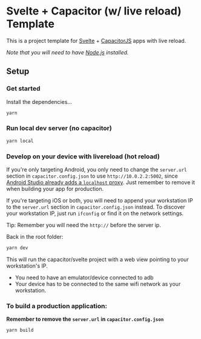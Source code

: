 # Svelte + Capacitor (w/ live reload) Template

This is a project template for [Svelte](https://svelte.dev) + [CapacitorJS](https://capacitorjs.com) apps with live reload.

*Note that you will need to have [Node.js](https://nodejs.org) installed.*

## Setup

### Get started

Install the dependencies...

```bash
yarn
```

### Run local dev server (no capacitor)

```bash
yarn local
```

### Develop on your device with livereload (hot reload)

If you're only targeting Android, you only need to change the `server.url` section in `capacitor.config.json` to use `http://10.0.2.2:5002`, since [Android Studio already adds a `localhost` proxy](https://stackoverflow.com/questions/9808560/why-do-we-use-10-0-2-2-to-connect-to-local-web-server-instead-of-using-computer). Just remember to remove it when building your app for production.

If you're targeting iOS or both, you will need to append your workstation IP to the `server.url` section in `capacitor.config.json` instead. To discover your workstation IP, just run `ifconfig` or find it on the network settings.

Tip: Remember you will need the `http://` before the server ip.

Back in the root folder:

```bash
yarn dev
```

This will run the capacitor/svelte project with a web view pointing to your workstation's IP.

* You need to have an emulator/device connected to adb
* Your device has to be connected to the same wifi network as your workstation.

### To build a production application:

**Remember to remove the `server.url` in `capacitor.config.json`**

`yarn build`
